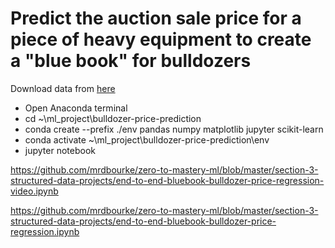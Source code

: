 # Predict the auction sale price for a piece of heavy equipment to create a "blue book" for bulldozers

Download data from [here](https://www.kaggle.com/competitions/bluebook-for-bulldozers/data)

* Open Anaconda terminal
* cd ~\ml_project\bulldozer-price-prediction
* conda create --prefix ./env pandas numpy matplotlib jupyter scikit-learn
* conda activate ~\ml_project\bulldozer-price-prediction\env
* jupyter notebook

https://github.com/mrdbourke/zero-to-mastery-ml/blob/master/section-3-structured-data-projects/end-to-end-bluebook-bulldozer-price-regression-video.ipynb

https://github.com/mrdbourke/zero-to-mastery-ml/blob/master/section-3-structured-data-projects/end-to-end-bluebook-bulldozer-price-regression.ipynb
